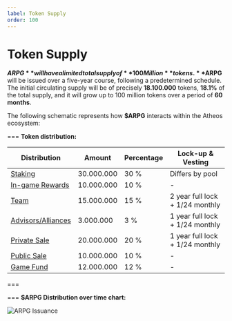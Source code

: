 ```yaml
---
label: Token Supply
order: 100
---
```

# Token Supply 

**$ARPG** will have a limited total supply of **100 Million** tokens.  **$ARPG** will be issued over a five-year course, following a predetermined schedule. The initial circulating supply will be of precisely **18.100.000** tokens, **18.1%** of the total supply,  and it will grow up to 100 million tokens over a period of **60 months**. 

The following schematic represents how **$ARPG** interacts within the Atheos ecosystem:

=== **Token distribution:**

Distribution       | Amount       | Percentage | Lock-up & Vesting
---                | ---          | ---        | ---
[Staking](https://atheosgame.github.io/tokenomics/tokensupply/staking/)                | 30.000.000   | 30 % | Differs by pool
[In-game Rewards](https://atheosgame.github.io/tokenomics/tokensupply/ingamerewards/)  | 10.000.000   | 10 % | -
[Team](https://atheosgame.github.io/tokenomics/tokensupply/team/)                      | 15.000.000   | 15 % | 2 year full lock + 1/24 monthly
[Advisors/Alliances](https://atheosgame.github.io/tokenomics/tokensupply/advisors/)    | 3.000.000    | 3 %  | 1 year full lock + 1/24 monthly
[Private Sale](https://atheosgame.github.io/tokenomics/tokensupply/privatesale/)       | 20.000.000   | 20 % | 1 year full lock + 1/24 monthly
[Public Sale](https://atheosgame.github.io/tokenomics/tokensupply/publicsale/)         | 10.000.000   | 10 % | -
[Game Fund](https://atheosgame.github.io/tokenomics/tokensupply/gamefund/)             | 12.000.000   | 12 % | -
===

=== **$ARPG Distribution over time chart:**

![ARPG Issuance](https://user-images.githubusercontent.com/47843020/170882803-ecf622e7-2fb7-4675-a22e-158365fdbf25.png)



